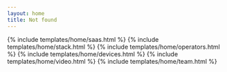 ```yaml
---
layout: home
title: Not found
---
```


{% include templates/home/saas.html %}
{% include templates/home/stack.html %}
{% include templates/home/operators.html %}
{% include templates/home/devices.html %}
{% include templates/home/video.html %}
{% include templates/home/team.html %}
